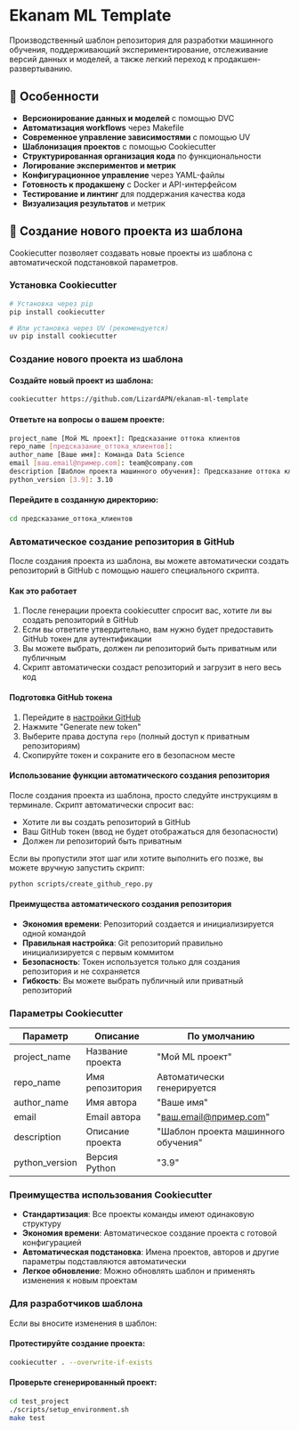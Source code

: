 # Ekanam ML Template

Производственный шаблон репозитория для разработки машинного обучения, поддерживающий экспериментирование, отслеживание версий данных и моделей, а также легкий переход к продакшен-развертыванию.

## 🚀 Особенности

- **Версионирование данных и моделей** с помощью DVC
- **Автоматизация workflows** через Makefile
- **Современное управление зависимостями** с помощью UV
- **Шаблонизация проектов** с помощью Cookiecutter
- **Структурированная организация кода** по функциональности
- **Логирование экспериментов и метрик**
- **Конфигурационное управление** через YAML-файлы
- **Готовность к продакшену** с Docker и API-интерфейсом
- **Тестирование и линтинг** для поддержания качества кода
- **Визуализация результатов** и метрик

## 🍪 Создание нового проекта из шаблона

Cookiecutter позволяет создавать новые проекты из шаблона с автоматической подстановкой параметров.

### Установка Cookiecutter

```bash
# Установка через pip
pip install cookiecutter

# Или установка через UV (рекомендуется)
uv pip install cookiecutter
```

### Создание нового проекта из шаблона

#### Создайте новый проект из шаблона:

```bash
cookiecutter https://github.com/LizardAPN/ekanam-ml-template
```

#### Ответьте на вопросы о вашем проекте:

```bash
project_name [Мой ML проект]: Предсказание оттока клиентов
repo_name [предсказание_оттока_клиентов]: 
author_name [Ваше имя]: Команда Data Science
email [ваш.email@пример.com]: team@company.com
description [Шаблон проекта машинного обучения]: Предсказание оттока клиентов с использованием машинного обучения
python_version [3.9]: 3.10
```

#### Перейдите в созданную директорию:

```bash
cd предсказание_оттока_клиентов
```

### Автоматическое создание репозитория в GitHub

После создания проекта из шаблона, вы можете автоматически создать репозиторий в GitHub с помощью нашего специального скрипта.

#### Как это работает

1. После генерации проекта cookiecutter спросит вас, хотите ли вы создать репозиторий в GitHub
2. Если вы ответите утвердительно, вам нужно будет предоставить GitHub токен для аутентификации
3. Вы можете выбрать, должен ли репозиторий быть приватным или публичным
4. Скрипт автоматически создаст репозиторий и загрузит в него весь код

#### Подготовка GitHub токена

1. Перейдите в [настройки GitHub](https://github.com/settings/tokens)
2. Нажмите "Generate new token"
3. Выберите права доступа `repo` (полный доступ к приватным репозиториям)
4. Скопируйте токен и сохраните его в безопасном месте

#### Использование функции автоматического создания репозитория

После создания проекта из шаблона, просто следуйте инструкциям в терминале. Скрипт автоматически спросит вас:
- Хотите ли вы создать репозиторий в GitHub
- Ваш GitHub токен (ввод не будет отображаться для безопасности)
- Должен ли репозиторий быть приватным

Если вы пропустили этот шаг или хотите выполнить его позже, вы можете вручную запустить скрипт:

```bash
python scripts/create_github_repo.py
```

#### Преимущества автоматического создания репозитория

- **Экономия времени**: Репозиторий создается и инициализируется одной командой
- **Правильная настройка**: Git репозиторий правильно инициализируется с первым коммитом
- **Безопасность**: Токен используется только для создания репозитория и не сохраняется
- **Гибкость**: Вы можете выбрать публичный или приватный репозиторий

### Параметры Cookiecutter

| Параметр | Описание | По умолчанию |
|----------|----------|--------------|
| project_name | Название проекта | "Мой ML проект" |
| repo_name | Имя репозитория | Автоматически генерируется |
| author_name | Имя автора | "Ваше имя" |
| email | Email автора | "ваш.email@пример.com" |
| description | Описание проекта | "Шаблон проекта машинного обучения" |
| python_version | Версия Python | "3.9" |

### Преимущества использования Cookiecutter

- **Стандартизация**: Все проекты команды имеют одинаковую структуру
- **Экономия времени**: Автоматическое создание проекта с готовой конфигурацией
- **Автоматическая подстановка**: Имена проектов, авторов и другие параметры подставляются автоматически
- **Легкое обновление**: Можно обновлять шаблон и применять изменения к новым проектам

### Для разработчиков шаблона

Если вы вносите изменения в шаблон:

#### Протестируйте создание проекта:

```bash
cookiecutter . --overwrite-if-exists
```

#### Проверьте сгенерированный проект:

```bash
cd test_project
./scripts/setup_environment.sh
make test
